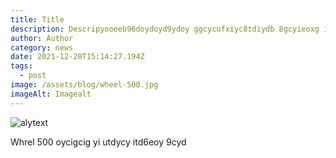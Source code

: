 ```yaml
---
title: Title
description: Descripyooeeb96doydoyd9ydoy ggcycufxiyc8tdiydb 8gcyieoxg itsgsutxurwu5ettx
author: Author
category: news
date: 2021-12-20T15:14:27.194Z
tags:
  - post
image: /assets/blog/wheel-500.jpg
imageAlt: Imagealt
---
```

![alytext](https://images.app.goo.gl/uT9eVDHZgRCNVtKm6 "Image Title")

Whrel  500 oycigcig yi utdycy itd6eoy 9cyd